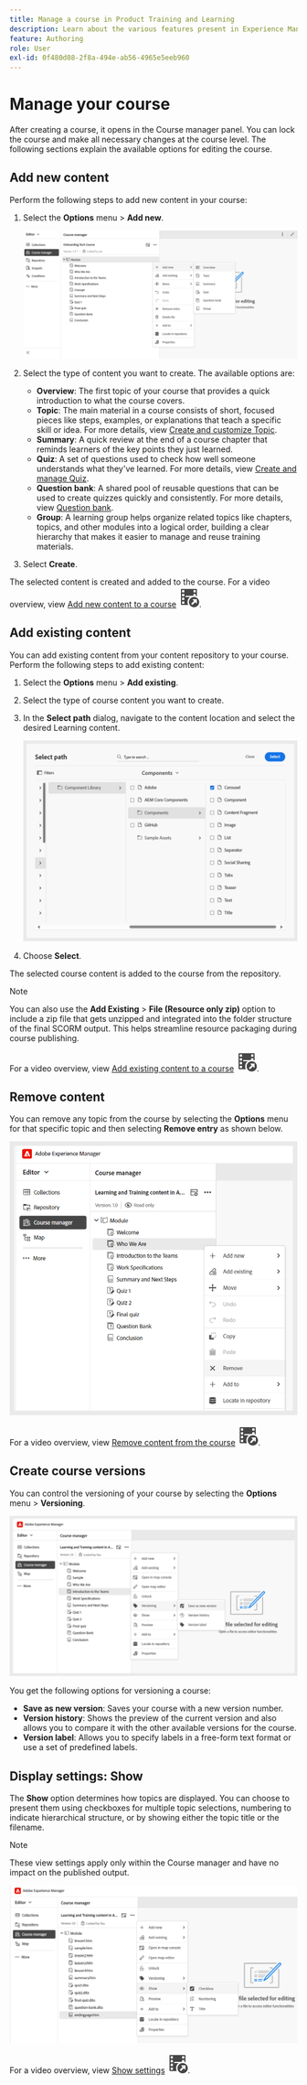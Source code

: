 ```yaml
---
title: Manage a course in Product Training and Learning
description: Learn about the various features present in Experience Manager Guides that allow you to manage your course efficiently.
feature: Authoring
role: User
exl-id: 0f480d08-2f8a-494e-ab56-4965e5eeb960
---
```

# Manage your course  

After creating a course, it opens in the Course manager panel. You can lock the course and make all necessary changes at the course level. The following sections explain the available options for editing the course. 

## Add new content

Perform the following steps to add new content in your course: 

1. Select the **Options** menu > **Add new**.  
    
    ![](assets/learning-course-content.png)
2. Select the type of content you want to create. The available options are:  
    - **Overview**: The first topic of your course that provides a quick introduction to what the course covers.
    - **Topic**: The main material in a course consists of short, focused pieces like steps, examples, or explanations that teach a specific skill or idea. For more details, view [Create and customize Topic](./create-content.md). 
    - **Summary**: A quick review at the end of a course chapter that reminds learners of the key points they just learned.    
    - **Quiz**: A set of questions used to check how well someone understands what they've learned. For more details, view [Create and manage Quiz](./create-quiz.md). 
    - **Question bank**: A shared pool of reusable questions that can be used to create quizzes quickly and consistently. For more details, view [Question bank](./create-qb.md). 
    - **Group**: A learning group helps organize related topics like chapters, topics, and other modules into a logical order, building a clear hierarchy that makes it easier to manage and reuse training materials.     
3. Select **Create**. 

The selected content is created and added to the course. For a video overview, view [Add new content to a course](https://video.tv.adobe.com/v/3469537/aem-guides-learning-content?quality=12&learn=on) ![](assets/Smock_VideoCheckedOut_18_N.svg).

## Add existing content

You can add existing content from your content repository to your course. Perform the following steps to add existing content: 

1. Select the **Options** menu > **Add existing**.  
2. Select the type of course content you want to create.  
3. In the **Select path** dialog, navigate to the content location and select the desired Learning content. 

    ![](assets/add-existing-learning-content.png)
4. Choose **Select**. 

The selected course content is added to the course from the repository.

>[!NOTE]
>
>You can also use the **Add Existing** > **File (Resource only zip)** option to include a zip file that gets unzipped and integrated into the folder structure of the final SCORM output. This helps streamline resource packaging during course publishing.

For a video overview, view [Add existing content to a course](https://video.tv.adobe.com/v/3469537/aem-guides-learning-content?quality=12&learn=on) ![](assets/Smock_VideoCheckedOut_18_N.svg).

## Remove content 

You can remove any topic from the course by selecting the **Options** menu for that specific topic and then selecting **Remove entry** as shown below.

![](assets/remove-learning-content.png)

For a video overview, view [Remove content from the course](https://video.tv.adobe.com/v/3475210/learning-content-aem-guides) ![](assets/Smock_VideoCheckedOut_18_N.svg).


## Create course versions 

You can control the versioning of your course by selecting the **Options** menu > **Versioning**.  

![](assets/course-versioning.png)

You get the following options for versioning a course: 

- **Save as new version**: Saves your course with a new version number. 
- **Version history**: Shows the preview of the current version and also allows you to compare it with the other available versions for the course. 
- **Version label**: Allows you to specify labels in a free-form text format or use a set of predefined labels.

## Display settings: Show 

The **Show** option determines how topics are displayed. You can choose to present them using checkboxes for multiple topic selections, numbering to indicate hierarchical structure, or by showing either the topic title or the filename. 

>[!NOTE]
>
> These view settings apply only within the Course manager and have no impact on the published output. 

![](assets/course-display-settings.png)

For a video overview, view [Show settings](https://video.tv.adobe.com/v/3475210/learning-content-aem-guides) ![](assets/Smock_VideoCheckedOut_18_N.svg).
